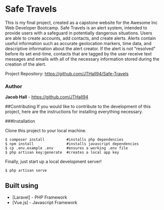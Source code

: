 # Safe Travels

This is my final project, created as a capstone website for the Awesome Inc Web Developer Bootcamp. Safe Travels is an alert system, intended to provide users with a safeguard in potentially dangerous situations. Users are able to create accounts, add contacts, and create alerts. Alerts contain useful information such as accurate geolocation markers, time data, and descriptive information about the alert creator. If the alert is not "resolved" before its set end-time, contacts that are tagged by the user receive text messages and emails with all of the necessary information stored during the creation of the alert.

Project Repository: https://github.com/JTHall94/Safe-Travels

### Author
**Jacob Hall** - https://github.com/JTHall94

##Contributing
If you would like to contribute to the development of this project, here are the instructions for installing everything necessary.

###Installation

Clone this project to your local machine.

```
$ composer install          #installs php dependencies
$ npm install               #installs javascript dependencies
$ cp .env.example .env      #ensures a working .env file
$ php artisan key:generate  #creates a local app key
```

Finally, just start up a local development server!

```
$ php artisan serve
```

## Built using
* [Laravel] - PHP Framework
* [Vue.js] - Javascript Framework
